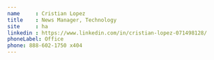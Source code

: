 ```yaml
---
name     : Cristian Lopez
title    : News Manager, Technology
site     : ha
linkedin : https://www.linkedin.com/in/cristian-lopez-071498128/
phoneLabel: Office
phone: 888-602-1750 x404
---
```

